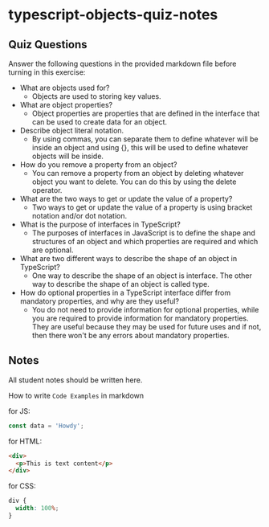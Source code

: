 # typescript-objects-quiz-notes

## Quiz Questions

Answer the following questions in the provided markdown file before turning in this exercise:

- What are objects used for?
  - Objects are used to storing key values.
- What are object properties?
  - Object properties are properties that are defined in the interface that can be used to create data for an object.
- Describe object literal notation.
  - By using commas, you can separate them to define whatever will be inside an object and using {}, this will be used to define whatever objects will be inside.
- How do you remove a property from an object?
  - You can remove a property from an object by deleting whatever object you want to delete. You can do this by using the delete operator.
- What are the two ways to get or update the value of a property?
  - Two ways to get or update the value of a property is using bracket notation and/or dot notation.
- What is the purpose of interfaces in TypeScript?
  - The purposes of interfaces in JavaScript is to define the shape and structures of an object and which properties are required and which are optional.
- What are two different ways to describe the shape of an object in TypeScript?
  - One way to describe the shape of an object is interface. The other way to describe the shape of an object is called type.
- How do optional properties in a TypeScript interface differ from mandatory properties, and why are they useful?
  - You do not need to provide information for optional properties, while you are required to provide information for mandatory properties. They are useful because they may be used for future uses and if not, then there won't be any errors about mandatory properties.

## Notes

All student notes should be written here.

How to write `Code Examples` in markdown

for JS:

```javascript
const data = 'Howdy';
```

for HTML:

```html
<div>
  <p>This is text content</p>
</div>
```

for CSS:

```css
div {
  width: 100%;
}
```
